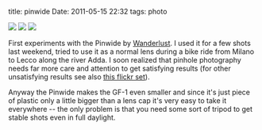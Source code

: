 title: pinwide
Date: 2011-05-15 22:32
tags: photo
 

![](http://dl.dropbox.com/u/179731/5521143836.jpg)
![](http://dl.dropbox.com/u/179731/tumblr_ll97q3I5l11qb0fqco2_1280.jpeg)
![](http://dl.dropbox.com/u/179731/tumblr_ll97q3I5l11qb0fqco4_1280.jpeg)

First experiments with the Pinwide by
[Wanderlust](http://wanderlustcameras.com/products/pinwide.html). I used it
for a few shots last weekend, tried to use it as a normal lens during a bike
ride from Milano to Lecco along the river Adda. I soon realized that pinhole
photography needs far more care and attention to get satisfying results (for
other unsatisfying results see also [this flickr set](http://www.flickr.com/photos/aadm/sets/72157626603503419/)).

Anyway the Pinwide makes the GF-1 even smaller and since it's just piece of plastic only
a little bigger than a lens cap it's very easy to take it everywhere -- the
only problem is that you need some sort of tripod to get stable shots even in
full daylight.
